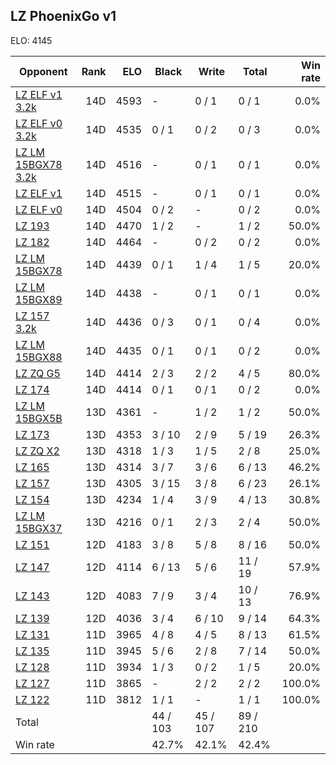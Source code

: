 ## LZ PhoenixGo v1 ##

ELO: 4145

Opponent | Rank | ELO | Black | Write | Total | Win rate
---------|-----:|----:|-------|-------|-------|-------:
[LZ ELF v1 3.2k](LZ%20ELF%20v1%203.2k.md) | 14D | 4593 | - | 0 / 1 | 0 / 1 | 0.0%
[LZ ELF v0 3.2k](LZ%20ELF%20v0%203.2k.md) | 14D | 4535 | 0 / 1 | 0 / 2 | 0 / 3 | 0.0%
[LZ LM 15BGX78 3.2k](LZ%20LM%2015BGX78%203.2k.md) | 14D | 4516 | - | 0 / 1 | 0 / 1 | 0.0%
[LZ ELF v1](LZ%20ELF%20v1.md) | 14D | 4515 | - | 0 / 1 | 0 / 1 | 0.0%
[LZ ELF v0](LZ%20ELF%20v0.md) | 14D | 4504 | 0 / 2 | - | 0 / 2 | 0.0%
[LZ 193](LZ%20193.md) | 14D | 4470 | 1 / 2 | - | 1 / 2 | 50.0%
[LZ 182](LZ%20182.md) | 14D | 4464 | - | 0 / 2 | 0 / 2 | 0.0%
[LZ LM 15BGX78](LZ%20LM%2015BGX78.md) | 14D | 4439 | 0 / 1 | 1 / 4 | 1 / 5 | 20.0%
[LZ LM 15BGX89](LZ%20LM%2015BGX89.md) | 14D | 4438 | - | 0 / 1 | 0 / 1 | 0.0%
[LZ 157 3.2k](LZ%20157%203.2k.md) | 14D | 4436 | 0 / 3 | 0 / 1 | 0 / 4 | 0.0%
[LZ LM 15BGX88](LZ%20LM%2015BGX88.md) | 14D | 4435 | 0 / 1 | 0 / 1 | 0 / 2 | 0.0%
[LZ ZQ G5](LZ%20ZQ%20G5.md) | 14D | 4414 | 2 / 3 | 2 / 2 | 4 / 5 | 80.0%
[LZ 174](LZ%20174.md) | 14D | 4414 | 0 / 1 | 0 / 1 | 0 / 2 | 0.0%
[LZ LM 15BGX5B](LZ%20LM%2015BGX5B.md) | 13D | 4361 | - | 1 / 2 | 1 / 2 | 50.0%
[LZ 173](LZ%20173.md) | 13D | 4353 | 3 / 10 | 2 / 9 | 5 / 19 | 26.3%
[LZ ZQ X2](LZ%20ZQ%20X2.md) | 13D | 4318 | 1 / 3 | 1 / 5 | 2 / 8 | 25.0%
[LZ 165](LZ%20165.md) | 13D | 4314 | 3 / 7 | 3 / 6 | 6 / 13 | 46.2%
[LZ 157](LZ%20157.md) | 13D | 4305 | 3 / 15 | 3 / 8 | 6 / 23 | 26.1%
[LZ 154](LZ%20154.md) | 13D | 4234 | 1 / 4 | 3 / 9 | 4 / 13 | 30.8%
[LZ LM 15BGX37](LZ%20LM%2015BGX37.md) | 13D | 4216 | 0 / 1 | 2 / 3 | 2 / 4 | 50.0%
[LZ 151](LZ%20151.md) | 12D | 4183 | 3 / 8 | 5 / 8 | 8 / 16 | 50.0%
[LZ 147](LZ%20147.md) | 12D | 4114 | 6 / 13 | 5 / 6 | 11 / 19 | 57.9%
[LZ 143](LZ%20143.md) | 12D | 4083 | 7 / 9 | 3 / 4 | 10 / 13 | 76.9%
[LZ 139](LZ%20139.md) | 12D | 4036 | 3 / 4 | 6 / 10 | 9 / 14 | 64.3%
[LZ 131](LZ%20131.md) | 11D | 3965 | 4 / 8 | 4 / 5 | 8 / 13 | 61.5%
[LZ 135](LZ%20135.md) | 11D | 3945 | 5 / 6 | 2 / 8 | 7 / 14 | 50.0%
[LZ 128](LZ%20128.md) | 11D | 3934 | 1 / 3 | 0 / 2 | 1 / 5 | 20.0%
[LZ 127](LZ%20127.md) | 11D | 3865 | - | 2 / 2 | 2 / 2 | 100.0%
[LZ 122](LZ%20122.md) | 11D | 3812 | 1 / 1 | - | 1 / 1 | 100.0%
Total | | | 44 / 103 | 45 / 107 | 89 / 210 | 
Win rate| | | 42.7% | 42.1% | 42.4% | 
